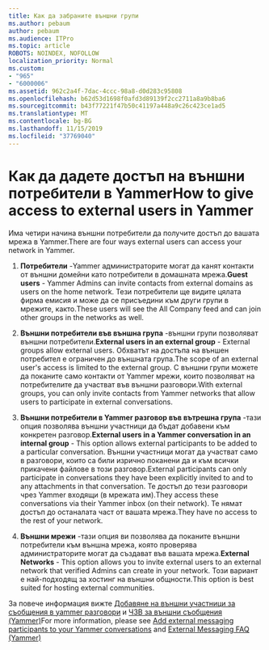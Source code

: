 ```yaml
---
title: Как да забраните външни групи
ms.author: pebaum
author: pebaum
ms.audience: ITPro
ms.topic: article
ROBOTS: NOINDEX, NOFOLLOW
localization_priority: Normal
ms.custom:
- "965"
- "6000006"
ms.assetid: 962c2a4f-7dac-4ccc-98a8-d0d283c95808
ms.openlocfilehash: b62d53d1698f0afd3d89139f2cc2711a8a9b8ba6
ms.sourcegitcommit: b43f77221f47b50c41197a448a9c26c423ce1ad5
ms.translationtype: MT
ms.contentlocale: bg-BG
ms.lasthandoff: 11/15/2019
ms.locfileid: "37769040"
---
```

# <a name="how-to-give-access-to-external-users-in-yammer"></a><span data-ttu-id="eefaa-102">Как да дадете достъп на външни потребители в Yammer</span><span class="sxs-lookup"><span data-stu-id="eefaa-102">How to give access to external users in Yammer</span></span>

<span data-ttu-id="eefaa-103">Има четири начина външни потребители да получите достъп до вашата мрежа в Yammer.</span><span class="sxs-lookup"><span data-stu-id="eefaa-103">There are four ways external users can access your network in Yammer.</span></span>
  
1. <span data-ttu-id="eefaa-104">**Потребители** -Yammer администраторите могат да канят контакти от външни домейни като потребители в домашната мрежа.</span><span class="sxs-lookup"><span data-stu-id="eefaa-104">**Guest users** - Yammer Admins can invite contacts from external domains as users on the home network.</span></span> <span data-ttu-id="eefaa-105">Тези потребители ще видите цялата фирма емисия и може да се присъедини към други групи в мрежите, както.</span><span class="sxs-lookup"><span data-stu-id="eefaa-105">These users will see the All Company feed and can join other groups in the networks as well.</span></span>

2. <span data-ttu-id="eefaa-106">**Външни потребители във външна група** -външни групи позволяват външни потребители.</span><span class="sxs-lookup"><span data-stu-id="eefaa-106">**External users in an external group** - External groups allow external users.</span></span> <span data-ttu-id="eefaa-107">Обхватът на достъпа на външен потребител е ограничен до външната група.</span><span class="sxs-lookup"><span data-stu-id="eefaa-107">The scope of an external user's access is limited to the external group.</span></span> <span data-ttu-id="eefaa-108">С външни групи можете да поканите само контакти от Yammer мрежи, които позволяват на потребителите да участват във външни разговори.</span><span class="sxs-lookup"><span data-stu-id="eefaa-108">With external groups, you can only invite contacts from Yammer networks that allow users to participate in external conversations.</span></span>

3. <span data-ttu-id="eefaa-109">**Външни потребители в Yammer разговор във вътрешна група** -тази опция позволява външни участници да бъдат добавени към конкретен разговор.</span><span class="sxs-lookup"><span data-stu-id="eefaa-109">**External users in a Yammer conversation in an internal group** - This option allows external participants to be added to a particular conversation.</span></span> <span data-ttu-id="eefaa-110">Външни участници могат да участват само в разговори, които са били изрично поканени да и към всички прикачени файлове в този разговор.</span><span class="sxs-lookup"><span data-stu-id="eefaa-110">External participants can only participate in conversations they have been explicitly invited to and to any attachments in that conversation.</span></span> <span data-ttu-id="eefaa-111">Те достъп до тези разговори чрез Yammer входящи (в мрежата им).</span><span class="sxs-lookup"><span data-stu-id="eefaa-111">They access these conversations via their Yammer inbox (on their network).</span></span> <span data-ttu-id="eefaa-112">Те нямат достъп до останалата част от вашата мрежа.</span><span class="sxs-lookup"><span data-stu-id="eefaa-112">They have no access to the rest of your network.</span></span>

4. <span data-ttu-id="eefaa-113">**Външни мрежи** -тази опция ви позволява да поканите външни потребители към външна мрежа, която проверява администраторите могат да създават във вашата мрежа.</span><span class="sxs-lookup"><span data-stu-id="eefaa-113">**External Networks** - This option allows you to invite external users to an external network that verified Admins can create in your network.</span></span> <span data-ttu-id="eefaa-114">Този вариант е най-подходящ за хостинг на външни общности.</span><span class="sxs-lookup"><span data-stu-id="eefaa-114">This option is best suited for hosting external communities.</span></span>

<span data-ttu-id="eefaa-115">За повече информация вижте [Добавяне на външни участници за съобщения в yammer разговори](https://docs.microsoft.com/yammer/work-with-external-users/add-external-participants) и [ЧЗВ за външни съобщения (Yammer)](https://docs.microsoft.com/yammer/work-with-external-users/external-messaging-faq)</span><span class="sxs-lookup"><span data-stu-id="eefaa-115">For more information, please see [Add external messaging participants to your Yammer conversations](https://docs.microsoft.com/yammer/work-with-external-users/add-external-participants) and [External Messaging FAQ (Yammer)](https://docs.microsoft.com/yammer/work-with-external-users/external-messaging-faq)</span></span>
  